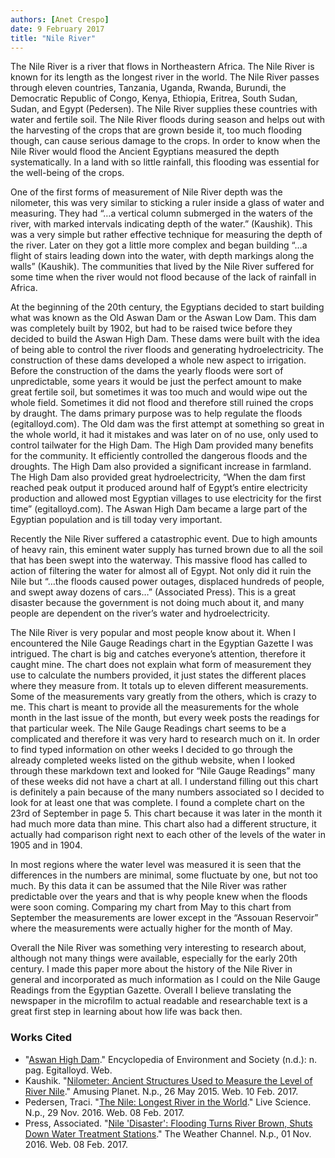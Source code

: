 ```yaml
---
authors: [Anet Crespo]
date: 9 February 2017
title: "Nile River"
---
```

The Nile River is a river that flows in Northeastern Africa. The Nile River is known for its length as the longest river in the world. The Nile River passes through eleven countries, Tanzania, Uganda, Rwanda, Burundi, the Democratic Republic of Congo, Kenya, Ethiopia, Eritrea, South Sudan, Sudan, and Egypt (Pedersen). The Nile River supplies these countries with water and fertile soil. The Nile River floods during season and helps out with the harvesting of the crops that are grown beside it, too much flooding though, can cause serious damage to the crops. In order to know when the Nile River would flood the Ancient Egyptians measured the depth systematically. In a land with so little rainfall, this flooding was essential for the well-being of the crops.

One of the first forms of measurement of Nile River depth was the nilometer, this was very similar to sticking a ruler inside a glass of water and measuring. They had “…a vertical column submerged in the waters of the river, with marked intervals indicating depth of the water.” (Kaushik). This was a very simple but rather effective technique for measuring the depth of the river. Later on they got a little more complex and began building “…a flight of stairs leading down into the water, with depth markings along the walls” (Kaushik). The communities that lived by the Nile River suffered for some time when the river would not flood because of the lack of rainfall in Africa.

At the beginning of the 20th century, the Egyptians decided to start building what was known as the Old Aswan Dam or the Aswan Low Dam. This dam was completely built by 1902, but had to be raised twice before they decided to build the Aswan High Dam. These dams were built with the idea of being able to control the river floods and generating hydroelectricity. The construction of these dams developed a whole new aspect to irrigation. Before the construction of the dams the yearly floods were sort of unpredictable, some years it would be just the perfect amount to make great fertile soil, but sometimes it was too much and would wipe out the whole field. Sometimes it did not flood and therefore still ruined the crops by draught. The dams primary purpose was to help regulate the floods (egitalloyd.com). The Old dam was the first attempt at something so great in the whole world, it had it mistakes and was later on of no use, only used to control tailwater for the High Dam. The High Dam provided many benefits for the community. It efficiently controlled the dangerous floods and the droughts. The High Dam also provided a significant increase in farmland. The High Dam also provided great hydroelectricity, “When the dam first reached peak output it produced around half of Egypt’s entire electricity production and allowed most Egyptian villages to use electricity for the first time” (egitalloyd.com). The Aswan High Dam became a large part of the Egyptian population and is till today very important.

Recently the Nile River suffered a catastrophic event. Due to high amounts of heavy rain, this eminent water supply has turned brown due to all the soil that has been swept into the waterway. This massive flood has called to action of filtering the water for almost all of Egypt. Not only did it ruin the Nile but “…the floods caused power outages, displaced hundreds of people, and swept away dozens of cars…” (Associated Press). This is a great disaster because the government is not doing much about it, and many people are dependent on the river’s water and hydroelectricity.

The Nile River is very popular and most people know about it. When I encountered the Nile Gauge Readings chart in the Egyptian Gazette I was intrigued. The chart is big and catches everyone’s attention, therefore it caught mine. The chart does not explain what form of measurement they use to calculate the numbers provided, it just states the different places where they measure from. It totals up to eleven different measurements. Some of the measurements vary greatly from the others, which is crazy to me. This chart is meant to provide all the measurements for the whole month in the last issue of the month, but every week posts the readings for that particular week. The Nile Gauge Readings chart seems to be a complicated and therefore it was very hard to research much on it. In order to find typed information on other weeks I decided to go through the already completed weeks listed on the github website, when I looked through these markdown text and looked for “Nile Gauge Readings” many of these weeks did not have a chart at all. I understand filling out this chart is definitely a pain because of the many numbers associated so I decided to look for at least one that was complete. I found a complete chart on the 23rd of September in page 5. This chart because it was later in the month it had much more data than mine. This chart also had a different structure, it actually had comparison right next to each other of the levels of the water in 1905 and in 1904.

In most regions where the water level was measured it is seen that the differences in the numbers are minimal, some fluctuate by one, but not too much. By this data it can be assumed that the Nile River was rather predictable over the years and that is why people knew when the floods were soon coming. Comparing my chart from May to this chart from September the measurements are lower except in the “Assouan Reservoir” where the measurements were actually higher for the month of May.

Overall the Nile River was something very interesting to research about, although not many things were available, especially for the early 20th century. I made this paper more about the history of the Nile River in general and incorporated as much information as I could on the Nile Gauge Readings from the Egyptian Gazette. Overall I believe translating the newspaper in the microfilm to actual readable and researchable text is a great first step in learning about how life was back then.

### Works Cited
- "[Aswan High Dam](http://www.egitalloyd.com/Egitalloyd.com/DestinationArticlesPDF/72ba4fe7-6e22-4c15-9c04-1d473cfba75c.pdf)." Encyclopedia of Environment and Society (n.d.): n. pag. Egitalloyd. Web.
- Kaushik. "[Nilometer: Ancient Structures Used to Measure the Level of River Nile](http://www.amusingplanet.com/2015/05/nilometer-ancient-structures-used-to.html)." Amusing Planet. N.p., 26 May 2015. Web. 10 Feb. 2017.
- Pedersen, Traci. "[The Nile: Longest River in the World](http://www.livescience.com/57023-nile-river-facts.html)." Live Science. N.p., 29 Nov. 2016. Web. 08 Feb. 2017.
- Press, Associated. "[Nile 'Disaster': Flooding Turns River Brown, Shuts Down Water Treatment Stations](https://weather.com/news/weather/news/flooding-turns-nile-brown-forces-closure-of-water-treatment-stations)." The Weather Channel. N.p., 01 Nov. 2016. Web. 08 Feb. 2017.
